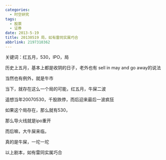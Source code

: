 ```yaml
---
categories:
  - 时空研究
tags:
  - 股票
  - 证券
date: 2013-5-19
title: 20130519 局，如有雷同实属巧合
abbrlink: 2197310362
---
```



关键词：红五月，530，IPO，局

 

历史上五月，基本上都是收阴的日子，老外也有 sell in may and go away的说法

 

当然也有例外，就是牛市

 

当下，就存在这么一个局的可能，红五月，牛屎二波

 

遥想当年20070530，千股跌停，而后迎来最后一波疯狂

 

如果这个局存在，那么就有530，

 

那么导火线就是ipo重开

 

而后嘛，大牛屎来临，

 

真的是牛屎，一坨一坨

 

以上剧本，如有雷同实属巧合

